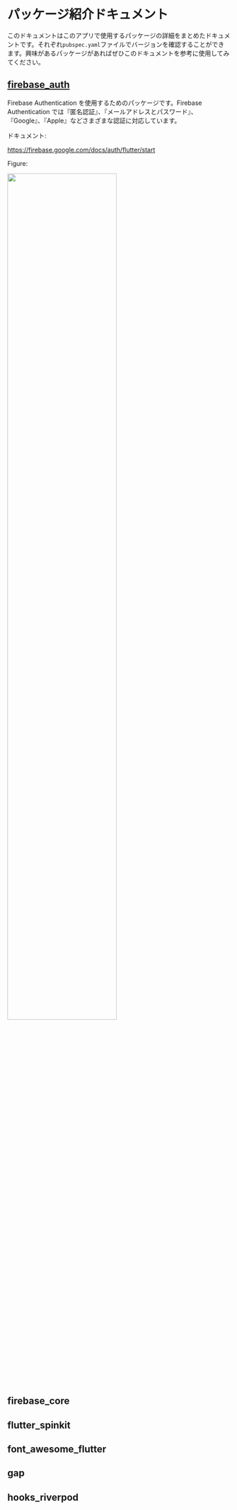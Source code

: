 # パッケージ紹介ドキュメント
このドキュメントはこのアプリで使用するパッケージの詳細をまとめたドキュメントです。それぞれ``pubspec.yaml``ファイルでバージョンを確認することができます。興味があるパッケージがあればぜひこのドキュメントを参考に使用してみてください。

## [firebase_auth](https://pub.dev/packages/firebase_auth)

Firebase Authentication を使用するためのパッケージです。Firebase Authentication では『匿名認証』、『メールアドレスとパスワード』、『Google』、『Apple』などさまざまな認証に対応しています。

ドキュメント:

https://firebase.google.com/docs/auth/flutter/start

Figure:

<img src="https://user-images.githubusercontent.com/75112184/210953363-1e4e20f0-ff88-4667-b8ed-1d8cd5c9122e.png" width=70%>

## firebase_core

## flutter_spinkit

## font_awesome_flutter

## gap

## hooks_riverpod

